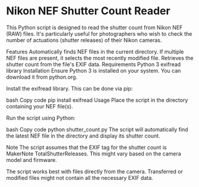 # Nikon NEF Shutter Count Reader
This Python script is designed to read the shutter count from Nikon NEF (RAW) files. It's particularly useful for photographers who wish to check the number of actuations (shutter releases) of their Nikon cameras.

Features
Automatically finds NEF files in the current directory.
If multiple NEF files are present, it selects the most recently modified file.
Retrieves the shutter count from the file's EXIF data.
Requirements
Python 3
exifread library
Installation
Ensure Python 3 is installed on your system. You can download it from python.org.

Install the exifread library. This can be done via pip:

bash
Copy code
pip install exifread
Usage
Place the script in the directory containing your NEF file(s).

Run the script using Python:

bash
Copy code
python shutter_count.py
The script will automatically find the latest NEF file in the directory and display its shutter count.

Note
The script assumes that the EXIF tag for the shutter count is MakerNote TotalShutterReleases. This might vary based on the camera model and firmware.

The script works best with files directly from the camera. Transferred or modified files might not contain all the necessary EXIF data.
